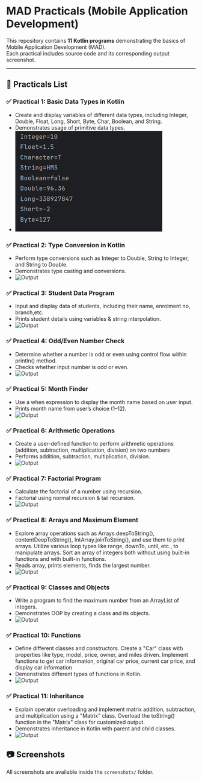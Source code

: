 # MAD Practicals (Mobile Application Development)

This repository contains **11 Kotlin programs** demonstrating the basics of Mobile Application Development (MAD).  
Each practical includes source code and its corresponding output screenshot.

---

## 📘 Practicals List

### ✅ Practical 1: Basic Data Types in Kotlin
- Create and display variables of different data types, including Integer, Double, Float, Long, Short, Byte, Char, Boolean, and String.
- Demonstrates usage of primitive data types.
- ![Output](<Screenshot/practical1.png/>
)

### ✅ Practical 2: Type Conversion in Kotlin
- Perform type conversions such as Integer to Double, String to Integer, and String to Double.
- Demonstrates type casting and conversions.
- ![Output](Screenshots/practical2.png)

### ✅ Practical 3: Student Data Program
- Input and display data of students, including their name, enrolment no, branch,etc.
- Prints student details using variables & string interpolation.
- ![Output](Screenshots/practical3.png)

### ✅ Practical 4: Odd/Even Number Check
- Determine whether a number is odd or even using control flow within println() method.
- Checks whether input number is odd or even.
- ![Output](Screenshots/practical4.png)

### ✅ Practical 5: Month Finder
- Use a when expression to display the month name based on user input.
- Prints month name from user’s choice (1–12).
- ![Output](Screenshots/practical5.png)

### ✅ Practical 6: Arithmetic Operations
- Create a user-defined function to perform arithmetic operations (addition, subtraction, multiplication, division) on two numbers
- Performs addition, subtraction, multiplication, division.
- ![Output](Screenshots/practical6.png)

### ✅ Practical 7: Factorial Program
- Calculate the factorial of a number using recursion.
- Factorial using normal recursion & tail recursion.
- ![Output](Screenshots/practical7.png)

### ✅ Practical 8: Arrays and Maximum Element
- Explore array operations such as Arrays.deepToString(), contentDeepToString(), IntArray.joinToString(), and use them to print arrays. Utilize various loop types like range, downTo, until, etc., to manipulate arrays. Sort an array of integers both without using built-in functions and with built-in functions.
- Reads array, prints elements, finds the largest number.
- ![Output](Screenshots/practical8.png)

### ✅ Practical 9: Classes and Objects
- Write a program to find the maximum number from an ArrayList of integers.
- Demonstrates OOP by creating a class and its objects.
- ![Output](Screenshots/practical9.png)

### ✅ Practical 10: Functions
- Define different classes and constructors. Create a "Car" class with properties like type, model, price, owner, and miles driven. Implement functions to get car information, original car price, current car price, and display car information
- Demonstrates different types of functions in Kotlin.
- ![Output](Screenshots/practical10.png)

### ✅ Practical 11: Inheritance
- Explain operator overloading and implement matrix addition, subtraction, and multiplication using a "Matrix" class. Overload the toString() function in the "Matrix" class for customized output.
- Demonstrates inheritance in Kotlin with parent and child classes.
- ![Output](Screenshots/practical11.png)

## 📷 Screenshots
All screenshots are available inside the `screenshots/` folder.
